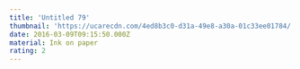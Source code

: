 ```yaml
---
title: 'Untitled 79'
thumbnail: 'https://ucarecdn.com/4ed8b3c0-d31a-49e8-a30a-01c33ee01784/'
date: 2016-03-09T09:15:50.000Z
material: Ink on paper
rating: 2
---
```

